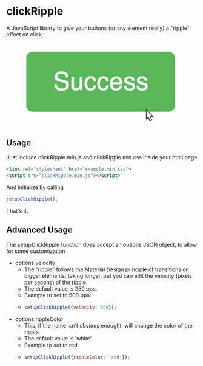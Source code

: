 # clickRipple
A JavaScript library to give your buttons (or any element really) a "ripple" effect on click.
![example gif](https://raw.githubusercontent.com/petetalksweb/clickRipple/master/example.gif)

## Usage

Just include clickRipple.min.js and clickRipple.min.css inside your html page

```html
<link rel="stylesheet" href="example.min.css">
<script src="clickRipple.min.js"></script>
```

And initialize by calling
```javascript
setupClickRipple();
```
That's it.

## Advanced Usage

The setupClickRipple function does accept an options JSON object, to allow for some customization

* options.velocity
  * The "ripple" follows the Material Design principle of transitions on bigger elements, taking longer, but you can edit the velocity (pixels per secons) of the ripple.
  * The default value is 250 pps.
  * Example to set to 500 pps:
  * ```javascript
    setupClickRipple({velocity: 500});
    ```
* options.rippleColor
  * This, if the name isn't obvious enought, will change the color of the ripple.
  * The default value is 'white'.
  * Example to set to red:
  * ```javascript
    setupClickRipple({rippleColor: 'red'});
